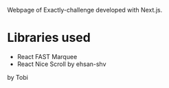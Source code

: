 Webpage of Exactly-challenge developed with Next.js.

# Libraries used
- React FAST Marquee
- React Nice Scroll by ehsan-shv

by Tobi
